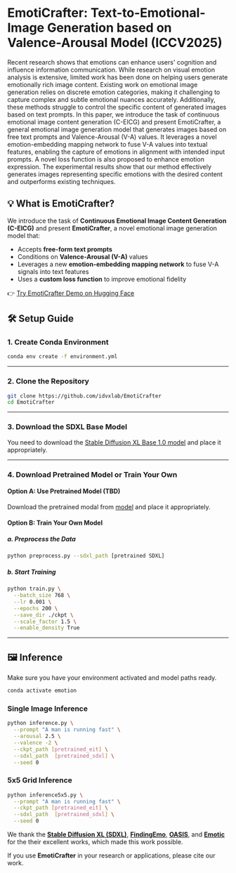 


# **EmotiCrafter: Text-to-Emotional-Image Generation based on Valence-Arousal Model** (ICCV2025)

Recent research shows that emotions can enhance users' cognition and influence information communication. While research on visual emotion analysis is extensive, limited work has been done on helping users generate emotionally rich image content.
Existing work on emotional image generation relies on discrete emotion categories, making it challenging to capture complex and subtle emotional nuances accurately. Additionally, these methods struggle to control the specific content of generated images based on text prompts.
In this paper, we introduce the task of continuous emotional image content generation (C-EICG) and present EmotiCrafter, a general emotional image generation model that generates images based on free text prompts and Valence-Arousal (V-A) values. It leverages a novel emotion-embedding mapping network to fuse V-A values into textual features, enabling the capture of emotions in alignment with intended input prompts. A novel loss function is also proposed to enhance emotion expression. The experimental results show that our method effectively generates images representing specific emotions with the desired content and outperforms existing techniques.

## 💡 What is EmotiCrafter?

We introduce the task of **Continuous Emotional Image Content Generation (C-EICG)** and present **EmotiCrafter**, a novel emotional image generation model that:

* Accepts **free-form text prompts**
* Conditions on **Valence-Arousal (V-A)** values
* Leverages a new **emotion-embedding mapping network** to fuse V-A signals into text features
* Uses a **custom loss function** to improve emotional fidelity

👉 [Try EmotiCrafter Demo on Hugging Face](https://huggingface.co/spaces/idvxlab/EmotiCrafter) 


## 🛠️ Setup Guide

### 1. Create Conda Environment

```bash
conda env create -f environment.yml
```

---

### 2. Clone the Repository

```bash
git clone https://github.com/idvxlab/EmotiCrafter
cd EmotiCrafter
```

---

### 3. Download the SDXL Base Model

You need to download the [Stable Diffusion XL Base 1.0 model](https://huggingface.co/stabilityai/stable-diffusion-xl-base-1.0) and place it appropriately.

---

### 4. Download Pretrained Model or Train Your Own

####  Option A: Use Pretrained Model (TBD)

Download the pretrained modal from [model](https://huggingface.co/spaces/idvxlab/EmotiCrafter/tree/main/model) and place it appropriately.

####  Option B: Train Your Own Model

##### a. Preprocess the Data

```bash
python preprocess.py --sdxl_path [pretrained SDXL]
```

##### b. Start Training

```bash
python train.py \
  --batch_size 768 \
  --lr 0.001 \
  --epochs 200 \
  --save_dir ./ckpt \
  --scale_factor 1.5 \
  --enable_density True
```

---

## 🖼️ Inference

Make sure you have your environment activated and model paths ready.

```bash
conda activate emotion
```

### Single Image Inference

```bash
python inference.py \
  --prompt "A man is running fast" \
  --arousal 2.5 \
  --valence -2 \
  --ckpt_path [pretrained_eit] \
  --sdxl_path  [pretrained_sdxl] \
  --seed 0
```

### 5x5 Grid Inference

```bash
python inference5x5.py \
  --prompt "A man is running fast" \
  --ckpt_path [pretrained_eit] \
  --sdxl_path  [pretrained_sdxl] \
  --seed 0
```



We thank the **[Stable Diffusion XL (SDXL)](https://huggingface.co/stabilityai/stable-diffusion-xl-base-1.0)**, **[FindingEmo](https://arxiv.org/abs/2402.01355)**, **[OASIS](https://link.springer.com/content/pdf/10.3758/s13428-016-0715-3.pdf)**, and **[Emotic](https://openaccess.thecvf.com/content_cvpr_2017_workshops/w41/papers/Lapedriza_EMOTIC_Emotions_in_CVPR_2017_paper.pdf)** for the their excellent works, which made this work possible.

If you use **EmotiCrafter** in your research or applications, please cite our work.

